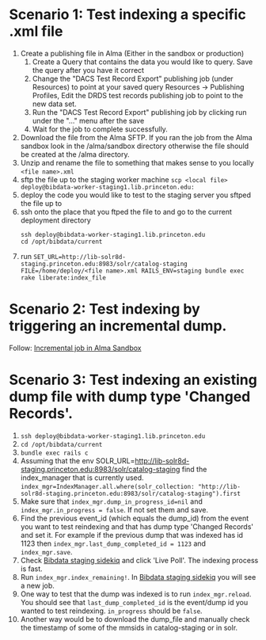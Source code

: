 # Scenario 1: Test indexing a specific .xml file

1. Create a publishing file in Alma (Either in the sandbox or production)
    1. Create a Query that contains the data you would like to query.  Save the query after you have it correct
    1. Change the "DACS Test Record Export" publishing job (under Resources) to point at your saved query
       Resources -> Publishing Profiles, Edit the DRDS test records publishing job to point to the new data set.
    1. Run the "DACS Test Record Export" publishing job by clicking run under the "..." menu after the save
    1. Wait for the job to complete successfully.
1. Download the file from the Alma SFTP.  If you ran the job from the Alma sandbox look in the /alma/sandbox directory otherwise the file should be created at the /alma directory.
1. Unzip and rename the file to something that makes sense to you locally `<file name>.xml`
1. sftp the file up to the staging worker machine
   `scp <local file> deploy@bibdata-worker-staging1.lib.princeton.edu:`
1. deploy the code you would like to test to the staging server you sftped the file up to 
1. ssh onto the place that you ftped the file to and go to the current deployment directory
   ```
   ssh deploy@bibdata-worker-staging1.lib.princeton.edu
   cd /opt/bibdata/current
   ``` 
1. run `SET_URL=http://lib-solr8d-staging.princeton.edu:8983/solr/catalog-staging FILE=/home/deploy/<file name>.xml RAILS_ENV=staging bundle exec rake liberate:index_file`

# Scenario 2: Test indexing by triggering an incremental dump.

Follow: [Incremental job in Alma Sandbox](https://github.com/pulibrary/bibdata/blob/main/docs/alma.md#trigger-an-incremental-job-in-the-alma-sandbox)

# Scenario 3: Test indexing an existing dump file with dump type 'Changed Records'. 

1. `ssh deploy@bibdata-worker-staging1.lib.princeton.edu`
2. `cd /opt/bibdata/current`
3. `bundle exec rails c`
4. Assuming that the env SOLR_URL=http://lib-solr8d-staging.princeton.edu:8983/solr/catalog-staging find the index_manager that is currently used. `index_mgr=IndexManager.all.where(solr_collection: "http://lib-solr8d-staging.princeton.edu:8983/solr/catalog-staging").first`
5. Make sure that `index_mgr.dump_in_progress_id=nil` and `index_mgr.in_progress = false`. If not set them and save. 
6. Find the previous event_id (which equals the dump_id) from the event you want to test reindexing and that has dump type 'Changed Records' and set it. For example if the previous dump that was indexed has id 1123 then `index_mgr.last_dump_completed_id = 1123` and `index_mgr.save`. 
7. Check [Bibdata staging sidekiq](https://bibdata-staging.lib.princeton.edu/sidekiq/busy) and click 'Live Poll'. The indexing process is fast.
8. Run `index_mgr.index_remaining!`. In [Bibdata staging sidekiq](https://bibdata-staging.lib.princeton.edu/sidekiq/busy) you will see a new job.
9. One way to test that the dump was indexed is to run `index_mgr.reload`. You should see that `last_dump_completed_id` is the event/dump id you wanted to test reindexing. `in_progress` should be `false`.
10. Another way would be to download the dump_file and manually check the timestamp of some of the mmsids in catalog-staging or in solr.
